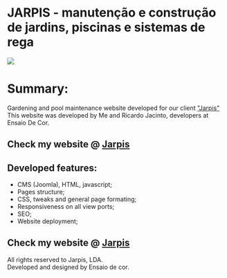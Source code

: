 # JARPIS - manutenção e construção de jardins, piscinas e sistemas de rega

<img src="https://i.imgur.com/U3LkM4l.jpg">

<h1>Summary:</h1>

<p>Gardening and pool maintenance website developed for our client <a href="https://www.jarpis.pt" target="_blank">"Jarpis"</a> This website was developed by Me and Ricardo Jacinto, developers at Ensaio De Cor.</p>

<h2>Check my website @ <a href="https://www.jarpis.pt" target="_blank"> Jarpis </a>  </h2>

<h2> Developed features: </h2>
<ul>
<li>CMS (Joomla), HTML, javascript;</li>
<li>Pages structure;</li>
<li>CSS, tweaks and general page formating;</li>
<li>Responsiveness on all view ports;</li>
<li>SEO;</li>
<li>Website deployment;</li>
</ul>
	
<h2>Check my website @ <a href="https://www.jarpis.pt" target="_blank"> Jarpis </a>  </h2>

<p>All rights reserved to Jarpis, LDA.<br/>
Developed and designed by Ensaio de cor.</p>
